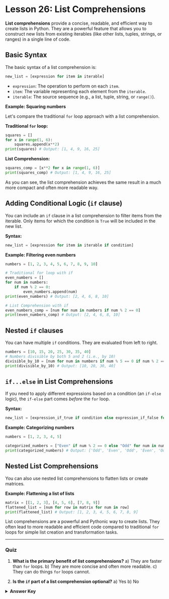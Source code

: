 # Lesson 26: List Comprehensions

**List comprehensions** provide a concise, readable, and efficient way to create lists in Python. They are a powerful feature that allows you to construct new lists from existing iterables (like other lists, tuples, strings, or ranges) in a single line of code.

## Basic Syntax

The basic syntax of a list comprehension is:

```python
new_list = [expression for item in iterable]
```

*   `expression`: The operation to perform on each `item`.
*   `item`: The variable representing each element from the `iterable`.
*   `iterable`: The source sequence (e.g., a list, tuple, string, or `range()`).

**Example: Squaring numbers**

Let's compare the traditional `for` loop approach with a list comprehension.

**Traditional `for` loop:**

```python
squares = []
for x in range(1, 6):
    squares.append(x**2)
print(squares) # Output: [1, 4, 9, 16, 25]
```

**List Comprehension:**

```python
squares_comp = [x**2 for x in range(1, 6)]
print(squares_comp) # Output: [1, 4, 9, 16, 25]
```

As you can see, the list comprehension achieves the same result in a much more compact and often more readable way.

## Adding Conditional Logic (`if` clause)

You can include an `if` clause in a list comprehension to filter items from the iterable. Only items for which the condition is `True` will be included in the new list.

**Syntax:**

```python
new_list = [expression for item in iterable if condition]
```

**Example: Filtering even numbers**

```python
numbers = [1, 2, 3, 4, 5, 6, 7, 8, 9, 10]

# Traditional for loop with if
even_numbers = []
for num in numbers:
    if num % 2 == 0:
        even_numbers.append(num)
print(even_numbers) # Output: [2, 4, 6, 8, 10]

# List Comprehension with if
even_numbers_comp = [num for num in numbers if num % 2 == 0]
print(even_numbers_comp) # Output: [2, 4, 6, 8, 10]
```

## Nested `if` clauses

You can have multiple `if` conditions. They are evaluated from left to right.

```python
numbers = [10, 15, 20, 25, 30, 35, 40]
# Numbers divisible by both 5 and 2 (i.e., by 10)
divisible_by_10 = [num for num in numbers if num % 5 == 0 if num % 2 == 0]
print(divisible_by_10) # Output: [10, 20, 30, 40]
```

## `if...else` in List Comprehensions

If you need to apply different expressions based on a condition (an `if-else` logic), the `if-else` part comes *before* the `for` loop.

**Syntax:**

```python
new_list = [expression_if_true if condition else expression_if_false for item in iterable]
```

**Example: Categorizing numbers**

```python
numbers = [1, 2, 3, 4, 5]

categorized_numbers = ["Even" if num % 2 == 0 else "Odd" for num in numbers]
print(categorized_numbers) # Output: ['Odd', 'Even', 'Odd', 'Even', 'Odd']
```

## Nested List Comprehensions

You can also use nested list comprehensions to flatten lists or create matrices.

**Example: Flattening a list of lists**

```python
matrix = [[1, 2, 3], [4, 5, 6], [7, 8, 9]]
flattened_list = [num for row in matrix for num in row]
print(flattened_list) # Output: [1, 2, 3, 4, 5, 6, 7, 8, 9]
```

List comprehensions are a powerful and Pythonic way to create lists. They often lead to more readable and efficient code compared to traditional `for` loops for simple list creation and transformation tasks.

--- 

### Quiz

1.  **What is the primary benefit of list comprehensions?**
    a) They are faster than `for` loops.
    b) They are more concise and often more readable.
    c) They can do things `for` loops cannot.

2.  **Is the `if` part of a list comprehension optional?**
    a) Yes
    b) No

<details>
  <summary><b>Answer Key</b></summary>
  1. b
  2. a
</details>